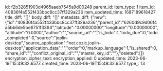 id: f2b32851903d4965aaeb7545a9d00248
parent_id: 
item_type: 1
item_id: 40836f4a552f433bbc8cc37ff329a236
item_updated_time: 1687189618427
title_diff: "[]"
body_diff: "[]"
metadata_diff: {"new":{"id":"40836f4a552f433bbc8cc37ff329a236","parent_id":"6260d9c9d06f4a5bb6de5be6751f3394","latitude":"0.00000000","longitude":"0.00000000","altitude":"0.0000","author":"","source_url":"","is_todo":1,"todo_due":0,"todo_completed":0,"source":"joplin-desktop","source_application":"net.cozic.joplin-desktop","application_data":"","order":0,"markup_language":1,"is_shared":0,"share_id":"","conflict_original_id":"","master_key_id":""},"deleted":[]}
encryption_cipher_text: 
encryption_applied: 0
updated_time: 2023-06-19T15:49:32.657Z
created_time: 2023-06-19T15:49:32.657Z
type_: 13